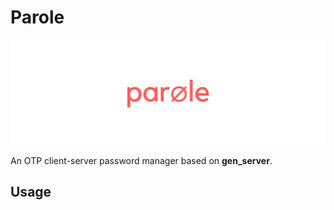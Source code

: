 Parole
======

![](/logo.png)

An OTP client-server password manager based on **gen_server**.

Usage
-----

